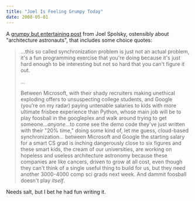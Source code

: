 ```yaml
---
title: "Joel Is Feeling Grumpy Today"
date: 2008-05-01
---
```

A <a href="http://www.joelonsoftware.com/items/2008/05/01.html">grumpy but entertaining post</a> from Joel Spolsky, ostensibly about "architecture astronauts", that includes some choice quotes:
<blockquote>…this so called synchronization problem is just not an actual problem, it's a fun programming exercise that you're doing because it's just hard enough to be interesting but not so hard that you can't figure it out.

…

Between Microsoft, with their shady recruiters making unethical exploding offers to unsuspecting college students, and Google (you're on my radar) paying untenable salaries to kids with more ultimate frisbee experience than Python, whose main job will be to play foosball in the googleplex and walk around trying to get someone…<em>anyone</em>…to come see the demo code they've just written with their "20% time," doing some kind of, let me guess, cloud-based synchronization… between Microsoft and Google the starting salary for a smart CS grad is inching dangerously close to six figures and these smart kids, the cream of our universities, are working on hopeless and useless architecture astronomy because these companies are like cancers, driven to grow at all cost, even though they can't think of a single useful thing to build for us, but they need another 3000-4000 comp sci grads next week. And dammit foosball doesn't play <em>itself</em>.</blockquote>
Needs salt, but I bet he had fun writing it.
